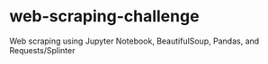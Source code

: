 # web-scraping-challenge
Web scraping using Jupyter Notebook, BeautifulSoup, Pandas, and Requests/Splinter
